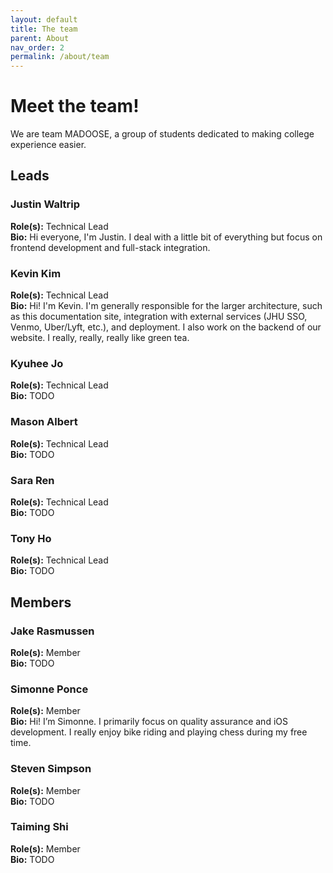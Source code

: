 ```yaml
---
layout: default
title: The team
parent: About
nav_order: 2
permalink: /about/team
---
```


# Meet the team!

We are team MADOOSE, a group of students dedicated to making college experience easier.

## Leads

### Justin Waltrip
**Role(s):** Technical Lead  
**Bio:** Hi everyone, I'm Justin.  I deal with a little bit of everything but focus on frontend development and full-stack integration.

### Kevin Kim
**Role(s):** Technical Lead  
**Bio:** Hi! I'm Kevin. I'm generally responsible for the larger architecture, such as this documentation site, integration with external services (JHU SSO, Venmo, Uber/Lyft, etc.), and deployment. I also work on the backend of our website. I really, really, really like green tea.

### Kyuhee Jo
**Role(s):** Technical Lead  
**Bio:** TODO

### Mason Albert
**Role(s):** Technical Lead  
**Bio:** TODO

### Sara Ren
**Role(s):** Technical Lead  
**Bio:** TODO

### Tony Ho
**Role(s):** Technical Lead  
**Bio:** TODO

## Members

### Jake Rasmussen
**Role(s):** Member  
**Bio:** TODO

### Simonne Ponce
**Role(s):** Member  
**Bio:** Hi! I’m Simonne. I primarily focus on quality assurance and iOS development. I really enjoy bike riding and playing chess during my free time.

### Steven Simpson
**Role(s):** Member  
**Bio:** TODO

### Taiming Shi
**Role(s):** Member  
**Bio:** TODO

